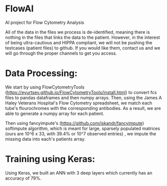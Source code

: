 # FlowAI
AI project for Flow Cytometry Analysis

All of the data in the files we process is de-identified, meaning there is nothing in the files that links the data to the patient.  However, in the interest of being ultra-cautious and HIPPA compliant, we will not be
pushing the testcases (patient files) to github.  If you would like them, contact us and we will go through the proper channels to get you access.

# Data Processing:
We start by using FlowCytometryTools (https://eyurtsev.github.io/FlowCytometryTools/install.html) to convert fcs files to pandas dataframes and then numpy arrays.
Then, using the James A Haley Veterans Hospital's Flow Cytometry spreadsheet, we match each tube's flourochromes with the corresponding antibodies.  As a result, we are able to generate a numpy array for each patient.

Then using fancyimpute's (https://github.com/iskandr/fancyimpute) softimpute algorithm, which is meant for large, sparsely populated matrices (ours are 10^6 x 33, with 39.4% or 10^7 observed entries) , we impute the missing data into each's patients array.

# Training using Keras:
Using Keras, we built an ANN with 3 deep layers which currently has an accuracy of 79%.
